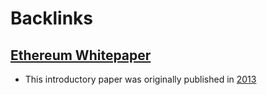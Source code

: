 
# Backlinks
## [Ethereum Whitepaper](<Ethereum Whitepaper.md>)
- This introductory paper was originally published in [2013](<2013.md>)

